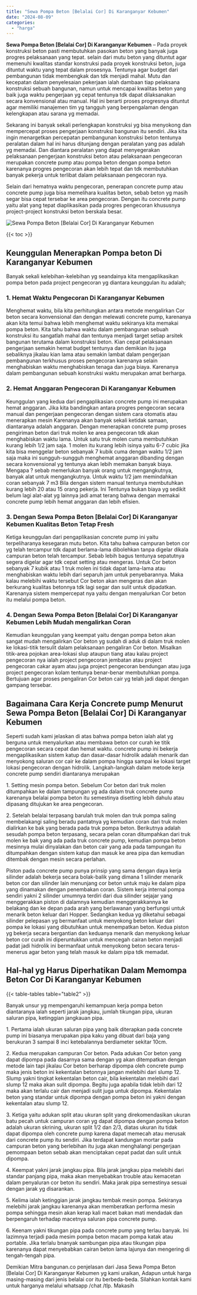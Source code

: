 ```yaml
---
title: "Sewa Pompa Beton [Belalai Cor] Di Karanganyar Kebumen"
date: "2024-08-09"
categories: 
  - "harga"
---
```


**Sewa Pompa Beton \[Belalai Cor\] Di Karanganyar Kebumen** – Pada proyek konstruksi beton pasti membutuhkan pasokan beton yang banyak juga progres pelaksanaan yang tepat. selain dari mutu beton yang dituntut agar memenuhi kwalitas standar konstruksi pada proyek konstruksi beton, juga dituntut waktu yang tepat dalam prosesnya. Tentunya agar budget dari pembangunan tidak membengkak dan tdk menjadi mahal. Mutu dan kecepatan dalam penyelesaian pekerjaan ialah dambaan tiap pelaksana konstruksi sebuah bangunan, namun untuk mencapai kwalitas beton yang baik juga waktu pengerjaan yg cepat tentunya tdk dapat dilaksanakan secara konvensional atau manual. Hal ini berarti proses progresnya dituntut agar memiliki manajemen tim yg tangguh yang berpengalaman dengan kelengkapan atau sarana yg memadai.

Sekarang ini banyak sekali perlengkapan konstruksi yg bisa menyokong dan mempercepat proses pengerjaan konstruksi bangunan itu sendiri. Jika kita ingin menargetkan percepatan pembangunan konstruksi beton tentunya peralatan dalam hal ini harus ditunjang dengan peralatan yang pas adalah yg memadai. Dan diantara peralatan yang dapat menyegerakan pelaksanaan pengerjaan konstruksi beton atau pelaksanaan pengecoran merupakan concrete pump atau pompa beton dengan pompa beton karenanya progres pengecoran akan lebih tepat dan tdk membutuhkan banyak pekerja untuk terlibat dalam pelaksanaan pengecoran nya.

Selain dari hematnya waktu pengecoran, penerapan concrete pump atau concrete pump juga bisa memelihara kualitas beton, sebab beton yg masih segar bisa cepat tersebar ke area pengecoran. Dengan itu concrete pump yaitu alat yang tepat diaplikasikan pada progres pengecoran khususnya project-project konstruksi beton berskala besar.

![Sewa Pompa Beton [Belalai Cor] Di Karanganyar Kebumen](/images/sewa-concrete-pump-40.png)

{{< toc >}}

## Keunggulan Menerapkan Pompa beton Di Karanganyar Kebumen

Banyak sekali kelebihan-kelebihan yg seandainya kita mengaplikasikan pompa beton pada project pengecoran yg diantara keunggulan itu adalah;

### 1\. Hemat Waktu Pengecoran Di Karanganyar Kebumen

Menghemat waktu, bila kita perhitungkan antara metode mengalirkan Cor beton secara konvensional dan dengan melewati concrete pump, karenanya akan kita temui bahwa lebih menghemat waktu sekiranya kita memakai pompa beton. Kita tahu bahwa waktu dalam pembangunan sebuah konstruksi itu sangatlah mahal dan tentunya menjadi target setiap arsitek bangunan terutama dalam konstruksi beton. Kian cepat pelaksanaan pengerjaan semakin hemat budget tentunya dan demikian itu juga sebaliknya jikalau kian lama atau semakin lambat dalam pengerjaan pembangunan terkhusus proses pengecoran karenanya selain menghabiskan waktu menghabiskan tenaga dan juga biaya. Karenanya dalam pembangunan sebuah konstruksi waktu merupakan amat berharga.

### 2\. Hemat Anggaran Pengecoran Di Karanganyar Kebumen

Keunggulan yang kedua dari pengaplikasian concrete pump ini merupakan hemat anggaran. Jika kita bandingkan antara progres pengecoran secara manual dan pengerjaan pengecoran dengan sistem cara otomatis atau menerapkan mesin Karenanya akan banyak sekali ketidak samaan, diantaranya adalah anggaran. Dengan menerapkan concrete pump proses pengiriman beton dari truk molen ke area pengecoran tdk akan menghabiskan waktu lama. Untuk satu truk molen cuma membutuhkan kurang lebih 1/2 jam saja. 1 molen itu kurang lebih isinya yaitu 6-7 cubic jika kita bisa menggelar beton sebanyak 7 kubik cuma dengan waktu 1/2 jam saja maka ini sungguh-sungguh menghemat anggaran dibanding dengan secara konvensional yg tentunya akan lebih memakan banyak biaya. Mengapa ? sebab memerlukan banyak orang untuk mengangkutnya, banyak alat untuk mengangkutnya. Untuk waktu 1/2 jam memindahkan coran sebanyak 7 m3 Bila dengan sistem manual tentunya membutuhkan kurang lebih 20 atau 15 orang pekerja. Ini Tentunya bukan biaya yg sedikit belum lagi alat-alat yg lainnya jadi amat terang bahwa dengan memakai concrete pump lebih hemat anggaran dan lebih efisien.

### 3\. Dengan Sewa Pompa Beton \[Belalai Cor\] Di Karanganyar Kebumen Kualitas Beton Tetap Fresh

Ketiga keunggulan dari pengaplikasian concrete pump ini yaitu terpeliharanya kesegaran mutu beton. Kita tahu bahwa campuran beton cor yg telah tercampur tdk dapat berlama-lama dibolehkan tanpa digelar dikala campuran beton telah tercampur. Sebab lebih bagus tentunya sepatutnya segera digelar agar tdk cepat setting atau mengeras. Untuk Cor beton sebanyak 7 kubik atau 1 truk molen ini tidak dapat lama-lama atau menghabiskan waktu lebih dari separuh jam untuk penyebarannya. Maka kalau melebihi waktu tersebut Cor beton akan mengeras dan akan berkurang kualitas betonnya tdk lagi segar dan sulit untuk dipadatkan. Karenanya sistem mempercepat nya yaitu dengan menyalurkan Cor beton itu melalui pompa beton.

### 4\. Dengan Sewa Pompa Beton \[Belalai Cor\] Di Karanganyar Kebumen Lebih Mudah mengalirkan Coran

Kemudian keunggulan yang keempat yaitu dengan pompa beton akan sangat mudah mengalirkan Cor beton yg sudah di aduk di dalam truk molen ke lokasi-titik tersulit dalam pelaksanaan pengaliran Cor beton. Misalkan titik-area pojokan area-lokasi slup ataupun tiang atau kalau project pengecoran nya ialah project pengecoran jembatan atau project pengecoran cakar ayam atau juga project pengecoran bendungan atau juga project pengecoran kolam tentunya benar-benar membutuhkan pompa. Bertujuan agar proses pengaliran Cor beton cair yg telah jadi dapat dengan gampang tersebar.

## Bagaimana Cara Kerja Concrete pump Menurut Sewa Pompa Beton \[Belalai Cor\] Di Karanganyar Kebumen

Seperti sudah kami jelaskan di atas bahwa pompa beton ialah alat yg berguna untuk menyalurkan atau membawa beton cor curah ke titik pengecoran secara cepat dan hemat waktu. concrete pump ini bekerja mengaplikasikan sistem katup dan dasar-dasar hidrolik adalah menarik dan menyokong saluran cor cair ke dalam pompa hingga sampai ke lokasi target lokasi pengecoran dengan hidrolik. Langkah-langkah dalam metode kerja concrete pump sendiri diantaranya merupakan

1\. Setting mesin pompa beton. Sebelum Cor beton dari truk molen ditumpahkan ke dalam tampungan yg ada dalam truk concrete pump karenanya belalai pompa beton itu semestinya disetting lebih dahulu atau dipasang ditujukan ke area pengecoran.

2\. Setelah belalai terpasang barulah truk molen dan truk pompa saling membelakangi saling beradu pantatnya yg kemudian coran dari truk molen dialirkan ke bak yang berada pada truk pompa beton. Berikutnya adalah sesudah pompa beton terpasang, secara pelan coran ditumpahkan dari truk molen ke bak yang ada pada truk concrete pump, kemudian pompa beton mesinnya mulai dinyalakan dan beton cair yang ada pada tampungan itu ditumpahkan dengan sistem katup dan masuk ke area pipa dan kemudian ditembak dengan mesin secara perlahan.

Piston pada concrete pump punya prinsip yang sama dengan daya kerja silinder adalah bekerja secara bolak-balik yang dimana 1 silinder menarik beton cor dan silinder lain menunjang cor beton untuk maju ke dalam pipa yang dinamakan dengan penembakan coran. Sistem kerja internal pompa sendiri yakni 2 silinder umumnya terdiri dari dua silinder sejajar yang menggerakkan piston di dalamnya kemudian menggerakkannya ke belakang dan ke depan pada arah yang berlawanan yang berfungsi untuk menarik beton keluar dari Hopper. Sedangkan kedua yg diketahui sebagai silinder pelepasan yg bermanfaat untuk menyokong beton keluar dari pompa ke lokasi yang dibutuhkan untuk menempatkan beton. Kedua piston yg bekerja secara bergantian dan keduanya menarik dan menyokong keluar beton cor curah ini diperuntukkan untuk mencegah cairan beton menjadi padat jadi hidrolik ini bermanfaat untuk menyokong beton secara terus-menerus agar beton yang telah masuk ke dalam pipa tdk memadat.

## Hal-hal yg Harus Diperhatikan Dalam Memompa Beton Cor Di Karanganyar Kebumen

{{< table-tables table="table2" >}}

Banyak unsur yg mempengaruhi kemampuan kerja pompa beton diantaranya ialah seperti jarak jangkau, jumlah tikungan pipa, ukuran saluran pipa, ketinggian jangkauan pipa.

1\. Pertama ialah ukuran saluran pipa yang baik diterapkan pada concrete pump ini biasanya merupakan pipa kaku yang dibuat dari baja yang berukuran 3 sampai 8 inci ketebalannya berdiameter sekitar 10cm.

2\. Kedua merupakan campuran Cor beton. Pada adukan Cor beton yang dapat dipompa pada dasarnya sama dengan yg akan ditempatkan dengan metode lain tapi jikalau Cor beton berharap dipompa oleh concrete pump maka jenis beton ini kekentalan betonnya jangan melebihi dari slump 12. Slump yakni tingkat kekentalan beton cair, bila kekentalan melebihi dari slump 12 maka akan sulit dipompa. Begitu juga apabila tidak lebih dari 12 maka akan terlalu cair dan menjadi sulit juga untuk dipompa. Kekentalan beton yang standar untuk dipompa dengan pompa beton ini yakni dengan kekentalan atau slump 12.

3\. Ketiga yaitu adukan split atau ukuran split yang direkomendasikan ukuran batu pecah untuk campuran coran yg dapat dipompa dengan pompa beton adalah ukuran skrining, ukuran split 1/2 dan 2/3, diatas ukuran itu tidak dapat dipompa oleh concrete pump karena dapat memecah atau merusak dari concrete pump itu sendiri. Jika terdapat kandungan mortar pada campuran beton yang berlebihan itu juga akan menghalangi pengerjaan pemompaan beton sebab akan menciptakan cepat padat dan sulit untuk dipompa.

4\. Keempat yakni jarak jangkau pipa. Bila jarak jangkau pipa melebihi dari standar panjang pipa, maka akan menyebabkan trouble atau kemacetan dalam penyaluran cor beton itu sendiri. Maka jarak pipa semestinya sesuai dengan jarak yg disarankan.

5\. Kelima ialah ketinggian jarak jangkau tembak mesin pompa. Sekiranya melebihi jarak jangkau karenanya akan memberatkan performa mesin pompa sehingga mesin akan kerap kali macet bakan mati mendadak dan berpengaruh terhadap macetnya saluran pipa concrete pump.

6\. Keenam yakni tikungan pipa pada concrete pump yang terlau banyak. Ini lazimnya terjadi pada mesim pompa beton macam pompa katak atau portable. Jika terlalu bnanyak sambungan pipa atau tikungan pipa karenanya dapat menyebabkan cairan beton lama lajunya dan mengering di tengah-tengah pipa.

Demikian Mitra bangunan.co penjelasan dari Jasa Sewa Pompa Beton \[Belalai Cor\] Di Karanganyar Kebumen yg kami uraikan, Adapun untuk harga masing-masing dari jenis belalai cor itu berbeda-beda. Silahkan kontak kami untuk harganya melalui whatsapp /chat /tlp. Makasih
